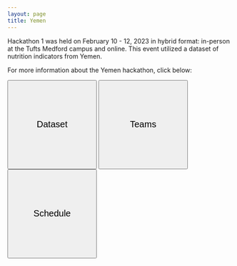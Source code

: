 ```yaml
---
layout: page
title: Yemen
---
```


Hackathon 1 was held on February 10 - 12, 2023 in hybrid format: in-person at the Tufts Medford campus and online. This event utilized a dataset of nutrition indicators from Yemen. 

For more information about the Yemen hackathon, click below:

<button style="height:200px;width:200px;font-size:20px" onclick="location.href='http://tuftsfaminehackathon.github.io/yemen2023/dataset'" type="button">Dataset</button>  <button style="height:200px;width:200px;font-size:20px" onclick="location.href='https://docs.google.com/spreadsheets/d/114NRhp4bCfV8YCBRsPd1SzIHijNu-_daIfLqja9U5G0/edit'" type="button">Teams</button>  <button style="height:200px;width:200px;font-size:20px" onclick="location.href='http://tuftsfaminehackathon.github.io/yemen2023/schedule'" type="button">Schedule</button>
